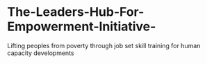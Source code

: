 # The-Leaders-Hub-For-Empowerment-Initiative-
Lifting peoples from poverty through job set skill training for human capacity developments 
